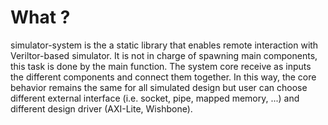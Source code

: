 # What ?

simulator-system is the a static library that enables remote interaction with
Veriltor-based simulator. It is not in charge of spawning main components, this
task is done by the main function. The system core receive as inputs the
different components and connect them together. In this way, the core behavior
remains the same for all simulated design but user can choose different external
interface (i.e. socket, pipe, mapped memory, ...) and different design driver
(AXI-Lite, Wishbone).
